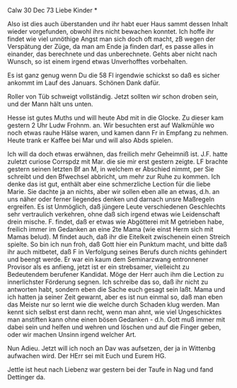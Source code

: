  Calw 30 Dec 73
Liebe Kinder <Fried>*

Also ist dies auch überstanden und ihr habt euer Haus sammt dessen Inhalt wieder vorgefunden, obwohl ihrs nicht bewachen konntet. Ich hoffe ihr findet wie viel unnöthige Angst man sich doch oft macht, zB wegen der Verspätung der Züge, da man am Ende ja finden darf, es passe alles in einander, das berechnete und das unberechnete. Gehts aber nicht nach Wunsch, so ist einem irgend etwas Unverhofftes vorbehalten.

Es ist ganz genug wenn Du die 58 Fl irgendwie schickst so daß es sicher ankommt im Lauf des Januars. Schönen Dank dafür.

Roller von Tüb schweigt vollständig. Jetzt sollten wir schon droben sein, und der Mann hält uns unten.

Hesse ist gutes Muths und will heute Abd mit in die Glocke. Zu dieser kam gestern 2 Uhr Ludw Frohnm. an. Wir besuchten erst auf Walkmühle wo noch etwas rauhe Hälse waren, und kamen dann Fr in Empfang zu nehmen. Heute trank er Kaffee bei Mar und will also Abds spielen.

Ich will da doch etwas erwähnen, das freilich mehr Geheimniß ist. J.F. hatte zuletzt curiose Corrspdz mit Mar. die sie mir erst gestern zeigte. LF brachte gestern seinen letzten Bf an M, in welchem er Abschied nimmt, per Sie schreibt und den Bfwechsel abbricht, um mehr zur Ruhe zu kommen. Ich denke das ist gut, enthält aber eine schmerzliche Lection für die liebe Marie. Sie dachte ja an nichts, aber wir sollen eben alle an etwas, d.h. an uns näher oder ferner liegendes denken und darnach unsre Maßregeln ergreifen. Es ist Unmöglich, daß jüngere Leute verschiedenen Geschlechts sehr vertraulich verkehren, ohne daß sich irgend etwas wie Leidenschaft drein mische. F. findet, daß er etwas wie Abgötterei mit M getrieben habe, freilich immer im Gedanken an eine 2te Mama (wie einst Herm sich mit Mamas belud). M findet auch, daß ihr die Eitelkeit zwischenein einen Streich spielte. So bin ich nun froh, daß Gott hier ein Punktum macht, und bitte daß ihr auch mitbetet, daß F in Verfolgung seines Berufs durch nichts gehindert und beengt werde. Er war ein kaum dem Seminarzwang entronnener Provisor als es anfieng, jetzt ist er ein strebsamer, vielleicht zu Bedeutendem berufener Kandidat. Möge der Herr auch ihm die Lection zu innerlichster Förderung segnen. Ich schreibe das so, daß ihr nicht zu antworten habt, sondern eben die Sache euch gesagt sein laßt. Mama und ich hatten ja seiner Zeit gewarnt, aber es ist nun einmal so, daß man eben das Meiste nur so lernt wie die welche durch Schaden klug werden. Man kennt sich selbst erst dann recht, wenn man ahnt, wie viel Ungeschicktes man anstiften kann ohne einen bösen Gedanken - d.h. Gott muß immer mit dabei sein und helfen und wehren und löschen und auf die Finger geben, oder wir machen Unsinn irgend welcher Art.

Nun Adieu. Jetzt will ich noch an Dav was aufsetzen, der ja in Wittenbg aufwachen wird. Der HErr sei mit Euch und
 Eurem HG.

Jettle ist heut nach Liebenz war gestern bei der Taufe in Nag und fand Dettinger da.

